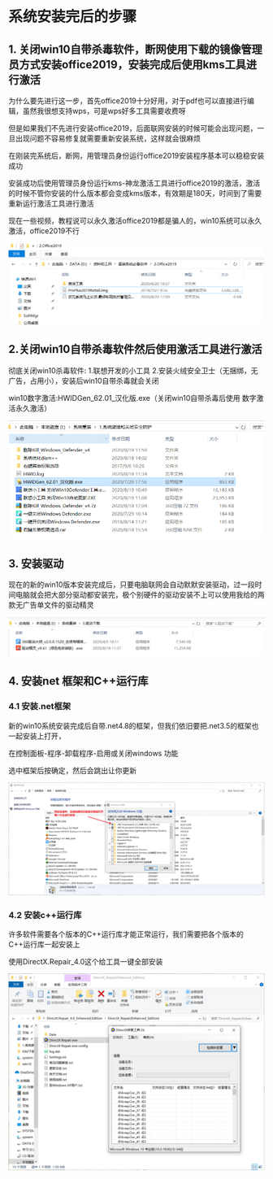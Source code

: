 # 系统安装完后的步骤

## 1. 关闭win10自带杀毒软件，断网使用下载的镜像管理员方式安装office2019，安装完成后使用kms工具进行激活

为什么要先进行这一步，首先office2019十分好用，对于pdf也可以直接进行编辑，虽然我很想支持wps，可是wps好多工具需要收费呀

但是如果我们不先进行安装office2019，后面联网安装的时候可能会出现问题，一旦出现问题不容易修复就需要重新安装系统，这样就会很麻烦

在刚装完系统后，断网，用管理员身份运行office2019安装程序基本可以稳稳安装成功

安装成功后使用管理员身份运行kms-神龙激活工具进行office2019的激活，激活的时候不管你安装的什么版本都会变成kms版本，有效期是180天，时间到了需要重新运行激活工具进行激活

现在一些视频，教程说可以永久激活office2019都是骗人的，win10系统可以永久激活，office2019不行

![image-20200820192808649](../assets/系统安装完后的步骤/image-20200820192808649.png)

## 2.关闭win10自带杀毒软件然后使用激活工具进行激活

彻底关闭win10杀毒软件: 1.联想开发的小工具  2.安装火绒安全卫士（无捆绑，无广告，占用小），安装后win10自带杀毒就会关闭



win10数字激活:HWIDGen_62.01_汉化版.exe（关闭win10自带杀毒后使用  数字激活永久激活）

![image-20200819202723414](../assets/Untitled/image-20200819202723414.png)

## 3. 安装驱动

现在的新的win10版本安装完成后，只要电脑联网会自动默默安装驱动，过一段时间电脑就会把大部分驱动都安装完，极个别硬件的驱动安装不上可以使用我给的两款无广告单文件的驱动精灵

![image-20200819202545070](../assets/Untitled/image-20200819202545070.png)

## 4. 安装net 框架和C++运行库

### 4.1 安装.net框架

新的win10系统安装完成后自带.net4.8的框架，但我们依旧要把.net3.5的框架也一起安装上打开，

在控制面板-程序-卸载程序-启用或关闭windows 功能   

选中框架后按确定，然后会跳出让你更新

![image-20200819203203896](../assets/Untitled/image-20200819203203896.png)

### 4.2 安装c++运行库

许多软件需要各个版本的C++运行库才能正常运行，我们需要把各个版本的C++运行库一起安装上

使用DirectX.Repair_4.0这个给工具一键全部安装

![image-20200819203534636](../assets/Untitled/image-20200819203534636.png)

